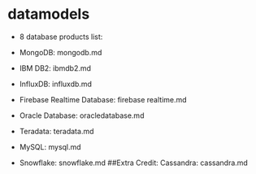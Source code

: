 # datamodels
 - 8 database products list:
 
 - MongoDB: mongodb.md
 - IBM DB2: ibmdb2.md
 - InfluxDB: influxdb.md
 - Firebase Realtime Database: firebase realtime.md
 - Oracle Database: oracledatabase.md
 - Teradata: teradata.md
 - MySQL: mysql.md
 - Snowflake: snowflake.md
##Extra Credit:
Cassandra: cassandra.md
